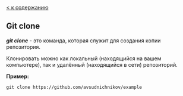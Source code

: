 [< к содержанию](./readme.md)
## Git clone
***git clone*** - это команда, которая служит для создания копии репозитория.

Клонировать можно как локальный (находящийся на вашем компьютере), так и удалённый (находящийся в сети) репозиторий.

**Пример:**
```bash=
git clone https://github.com/avsudnichnikov/example
```
